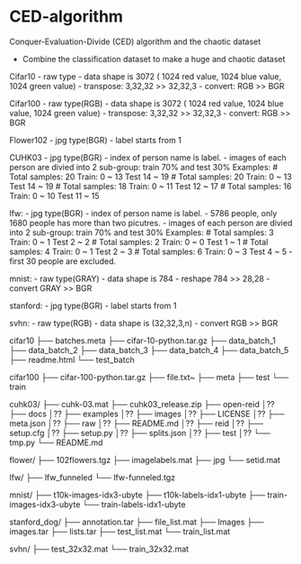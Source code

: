 # CED-algorithm
Conquer-Evaluation-Divide (CED) algorithm and the chaotic dataset

* Combine the classification dataset to make a huge and chaotic dataset

Cifar10
	- raw type
	- data shape is 3072 ( 1024 red value, 1024 blue value, 1024 green value)
	- transpose: 3,32,32 >> 32,32,3 
	- convert: RGB >> BGR
	
	
Cifar100
	- raw type(RGB)
	- data shape is 3072 ( 1024 red value, 1024 blue value, 1024 green value)
	- transpose: 3,32,32 >> 32,32,3 
	- convert: RGB >> BGR
	

Flower102
	- jpg type(BGR)
	- label starts from 1

CUHK03
	- jpg type(BGR)
	- index of person name is label.
	- images of each person are divied into 2 sub-group: train 70% and test 30%
		Examples:
		# Total samples: 20 Train: 0 ~ 13 Test 14 ~ 19
		# Total samples: 20 Train: 0 ~ 13 Test 14 ~ 19
		# Total samples: 18 Train: 0 ~ 11 Test 12 ~ 17
		# Total samples: 16 Train: 0 ~ 10 Test 11 ~ 15

	
lfw:
	- jpg type(BGR)
	- index of person name is label.
	- 5786 people, only 1680 people has more than two picutres.
	- images of each person are divied into 2 sub-group: train 70% and test 30%
		Examples:
		# Total samples: 3 Train: 0 ~ 1 Test 2 ~ 2
		# Total samples: 2 Train: 0 ~ 0 Test 1 ~ 1
		# Total samples: 4 Train: 0 ~ 1 Test 2 ~ 3
		# Total samples: 6 Train: 0 ~ 3 Test 4 ~ 5
	- first 30 people are excluded.

mnist:
	- raw type(GRAY)
	- data shape is 784
	- reshape 784 >> 28,28
	- convert GRAY >> BGR

stanford:
	- jpg type(BGR)
	- label starts from 1
	
svhn:
	- raw type(RGB)
	- data shape is (32,32,3,n)
	- convert RGB >> BGR



cifar10
├── batches.meta
├── cifar-10-python.tar.gz
├── data_batch_1
├── data_batch_2
├── data_batch_3
├── data_batch_4
├── data_batch_5
├── readme.html
└── test_batch


cifar100
├── cifar-100-python.tar.gz
├── file.txt~
├── meta
├── test
└── train


cuhk03/
├── cuhk-03.mat
├── cuhk03_release.zip
├── open-reid
│?? ├── docs
│?? ├── examples
│?? ├── images
│?? ├── LICENSE
│?? ├── meta.json
│?? ├── raw
│?? ├── README.md
│?? ├── reid
│?? ├── setup.cfg
│?? ├── setup.py
│?? ├── splits.json
│?? ├── test
│?? └── tmp.py
└── README.md


flower/
├── 102flowers.tgz
├── imagelabels.mat
├── jpg
└── setid.mat

lfw/
├── lfw_funneled
└── lfw-funneled.tgz


mnist/
├── t10k-images-idx3-ubyte
├── t10k-labels-idx1-ubyte
├── train-images-idx3-ubyte
└── train-labels-idx1-ubyte

stanford_dog/
├── annotation.tar
├── file_list.mat
├── Images
├── images.tar
├── lists.tar
├── test_list.mat
└── train_list.mat


svhn/
├── test_32x32.mat
└── train_32x32.mat
